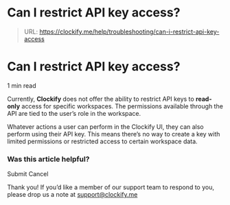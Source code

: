 # Can I restrict API key access?

> URL: https://clockify.me/help/troubleshooting/can-i-restrict-api-key-access

# Can I restrict API key access?

1 min read

Currently, **Clockify** does not offer the ability to restrict API keys to **read-only** access for specific workspaces. The permissions available through the API are tied to the user’s role in the workspace.

Whatever actions a user can perform in the Clockify UI, they can also perform using their API key. This means there’s no way to create a key with limited permissions or restricted access to certain workspace data.

### Was this article helpful?

Submit
Cancel

Thank you! If you’d like a member of our support team to respond to you, please drop us a note at support@clockify.me